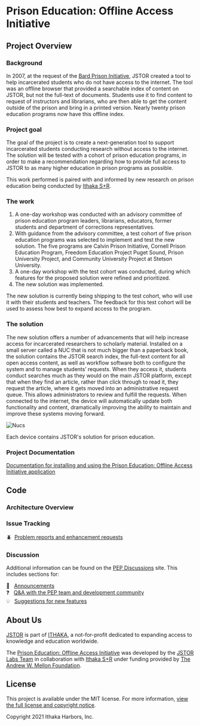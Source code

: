 # Prison Education: Offline Access Initiative

## Project Overview

### Background
In 2007, at the request of the [Bard Prison Initiative](https://bpi.bard.edu/), JSTOR created a tool to help incarcerated students who do not have access to the internet.  The tool was an offline browser that provided a searchable index of content on JSTOR, but not the full-text of documents.  Students use it to find content to request of instructors and librarians, who are then able to get the content outside of the prison and bring in a printed version.  Nearly twenty prison education programs now have this offline index.  

### Project goal
The goal of the project is to create a next-generation tool to support incarcerated students conducting research without access to the internet.  The solution will be tested with a cohort of prison education programs, in order to make a recommendation regarding how to provide full access to JSTOR to as many higher education in prison programs as possible.

This work performed is paired with and informed by new research on prison education being conducted by [Ithaka S+R](https://sr.ithaka.org/).

### The work
1. A one-day workshop was conducted with an advisory committee of prison education program leaders, librarians, educators, former students and department of corrections representatives.
2. With guidance from the advisory committee, a test cohort of five prison education programs was selected to implement and test the new solution. The five programs are Calvin Prison Initiative, Cornell Prison Education Program, Freedom Education Project Puget Sound, Prison University Project, and Community University Project at Stetson University.
3. A one-day workshop with the test cohort was conducted, during which features for the proposed solution were refined and prioritized.
4. The new solution was implemented.

The new solution is currently being shipping to the test cohort, who will use it with their students and teachers.  The feedback for this test cohort will be used to assess how best to expand access to the program.

### The solution
The new solution offers a number of advancements that will help increase access for incarcerated researchers to scholarly material. Installed on a small server called a NUC that is not much bigger than a paperback book, the solution contains the JSTOR search index, the full-text content for all open access content, as well as workflow software both to configure the system and to manage students’ requests. When they access it, students conduct searches much as they would on the main JSTOR platform, except that when they find an article, rather than click through to read it, they request the article, where it gets moved into an administrative request queue. This allows administrators to review and fulfill the requests. When connected to the internet, the device will automatically update both functionality and content, dramatically improving the ability to maintain and improve these systems moving forward.

![Nucs](https://labs.jstor.org/content/images/2020/03/nucs.jpg)

Each device contains JSTOR's solution for prison education. 

### Project Documentation

[Documentation for installing and using the Prison Education: Offline Access Initiative application](https://ithaka.github.io/PEP/site/)

## Code

### Architecture Overview

### Issue Tracking

:beetle:&nbsp;&nbsp;[Problem reports and enhancement requests](https://github.com/JSTOR-Labs/pep/issues)

### Discussion

Additional information can be found on the [PEP Discussions](https://github.com/JSTOR-Labs/juncture/discussions) site.  This includes sections for:

📢 &nbsp;&nbsp;[Announcements](https://github.com/JSTOR-Labs/pep/discussions/categories/announcements)  
❓ &nbsp;&nbsp;[Q&A with the PEP team and development community](https://github.com/JSTOR-Labs/pep/discussions/categories/q-a)  
💡 &nbsp;&nbsp;[Suggestions for new features](https://github.com/JSTOR-Labs/pep/discussions/categories/ideas)  

## About Us

[JSTOR](https://about.jstor.org/) is part of [ITHAKA](https://www.ithaka.org/), a not-for-profit dedicated to expanding access to knowledge and education worldwide.

The [Prison Education: Offline Access Initiative](https://labs.jstor.org/projects/prison-education/) was developed by the [JSTOR Labs Team](https://labs.jstor.org) in collaboration with [Ithaka S+R](http://labs.jstor.org/projects/prison-education/) under funding provided by [The Andrew W. Mellon Foundation](https://www.mellon.org/).

## License

This project is available under the MIT license.
For more information, [view the full license and copyright notice](./LICENSE).

Copyright 2021 Ithaka Harbors, Inc.
